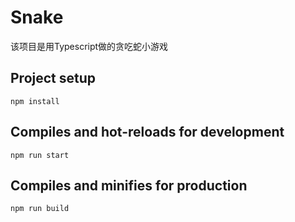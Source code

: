 # Snake
该项目是用Typescript做的贪吃蛇小游戏

## Project setup

`npm install`

## Compiles and hot-reloads for development

`npm run start`

## Compiles and minifies for production

`npm run build`

